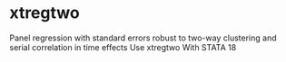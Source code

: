 # xtregtwo
Panel regression with standard errors robust to two-way clustering and serial correlation in time effects Use xtregtwo With STATA 18
